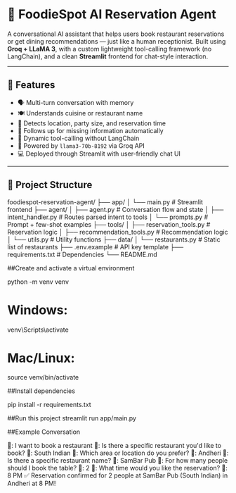# 🧠 FoodieSpot AI Reservation Agent

A conversational AI assistant that helps users book restaurant reservations or get dining recommendations — just like a human receptionist. Built using **Groq + LLaMA 3**, with a custom lightweight tool-calling framework (no LangChain), and a clean **Streamlit** frontend for chat-style interaction.

---

## 🚀 Features

- 🗣️ Multi-turn conversation with memory
- 🍽️ Understands cuisine or restaurant name
- 📍 Detects location, party size, and reservation time
- 🤖 Follows up for missing information automatically
- 🔧 Dynamic tool-calling without LangChain
- 🧠 Powered by `llama3-70b-8192` via Groq API
- 💻 Deployed through Streamlit with user-friendly chat UI

---

## 📁 Project Structure

foodiespot-reservation-agent/
├── app/
│   └── main.py                  # Streamlit frontend
├── agent/
│   ├── agent.py                 # Conversation flow and state
│   ├── intent_handler.py        # Routes parsed intent to tools
│   └── prompts.py               # Prompt + few-shot examples
├── tools/
│   ├── reservation_tools.py     # Reservation logic
│   ├── recommendation_tools.py  # Recommendation logic
│   └── utils.py                 # Utility functions
├── data/
│   └── restaurants.py           # Static list of restaurants
├── .env.example                 # API key template
├── requirements.txt             # Dependencies
└── README.md



##Create and activate a virtual environment

python -m venv venv
# Windows:
venv\Scripts\activate
# Mac/Linux:
source venv/bin/activate

##Install dependencies

pip install -r requirements.txt

##Run this project
streamlit run app/main.py


##Example Conversation

👤: I want to book a restaurant
🤖: Is there a specific restaurant you'd like to book?
👤: South Indian
🤖: Which area or location do you prefer?
👤: Andheri
🤖: Is there a specific restaurant name?
👤: SamBar Pub 
🤖: For how many people should I book the table?
👤: 2
🤖: What time would you like the reservation?
👤: 8 PM
✅ Reservation confirmed for 2 people at SamBar Pub (South Indian) in Andheri at 8 PM!
